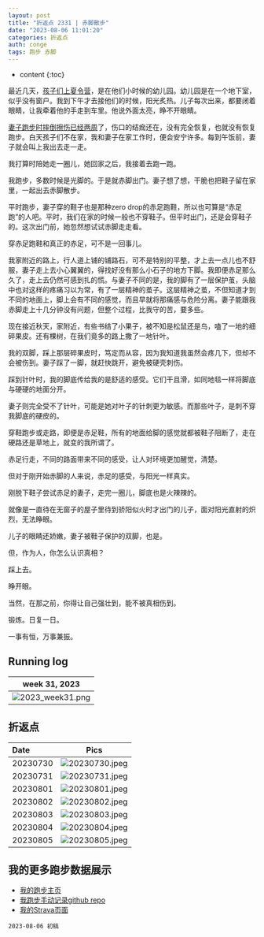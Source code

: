 ```yaml
---
layout: post
title: "折返点 2331 | 赤脚散步"
date: "2023-08-06 11:01:20"
categories: 折返点
auth: conge
tags: 跑步 赤脚
---
```

* content
{:toc}

最近几天，[孩子们上夏令营](https://conge.livingwithfcs.org/2023/08/03/NewDaddy-summer_camps/)，是在他们小时候的幼儿园。幼儿园是在一个地下室，似乎没有窗户。我到下午才去接他们的时候，阳光炙热。儿子每次出来，都要闭着眼睛，让我牵着他的手走到车里。他说外面太亮，睁不开眼睛。





[妻子跑步时摔倒擦伤已经两周](https://conge.livingwithfcs.org/2023/08/01/ReturnPoint-injury/)了，伤口的结痂还在，没有完全恢复，也就没有恢复跑步。白天孩子们不在家，我和妻子在家工作时，便会安宁许多。每到午饭前，妻子就会叫上我出去走一走。

我打算时陪她走一圈儿，她回家之后，我接着去跑一跑。

我跑步，多数时候是光脚的。于是就赤脚出门。妻子想了想，干脆也把鞋子留在家里，一起出去赤脚散步。

平时跑步，妻子穿的鞋子也是那种zero drop的赤足跑鞋，所以也可算是“赤足跑”的人吧。平时，我们在家的时候一般也不穿鞋子。但平时出门，还是会穿鞋子的。这次出门前，她忽然想试试赤脚走走看。

穿赤足跑鞋和真正的赤足，可不是一回事儿。

我家附近的路上，行人道上铺的铺路石，可不是特别的平整，才上去一点儿也不舒服，妻子走上去小心翼翼的，得找好没有那么小石子的地方下脚。我即便赤足那么久了，走上去仍然可感到扎的慌。与妻子不同的是，我的脚有了一层保护茧，头脑中也对这样的疼痛习以为常，有了一层精神的茧子。这层精神之茧，不但知道才到不同的地面上，脚上会有不同的感觉，而且早就将那痛感与危险分离。妻子能跟我赤脚走上十几分钟没有问题，但整个过程，比我守的苦，要多些。

现在接近秋天，家附近，有些书结了小果子，被不知是松鼠还是鸟，嗑了一地的细碎果皮。还有棵树，在我们竟多的路上撒了一地针叶。

我的双脚，踩上那层碎果皮时，笃定而从容，因为我知道我虽然会疼几下，但却不会被伤到。妻子踩了一脚，就赶快跳开，避免被硬壳刺伤。

踩到针叶时，我的脚底传给我的是舒适的感受。它们干且滑，如同地毯一样将脚底与硬硬的地面分开。

妻子则完全受不了针叶，可能是她对叶子的针刺更为敏感。而那些叶子，是刺不穿我脚底的硬皮的。

穿鞋跑步或走路，即便是赤足鞋，所有的地面给脚的感觉就都被鞋子阻断了，走在硬路还是草地上，就变的我所谓了。

赤足行走，不同的路面带来不同的感受，让人对环境更加醒觉，清楚。

但对于刚开始赤脚的人来说，赤足的感受，与阳光一样真实。

刚脱下鞋子尝试赤足的妻子，走完一圈儿，脚底也是火辣辣的。

就像是一直待在无窗子的屋子里待到骄阳似火时才出门的儿子，面对阳光直射的炽烈，无法睁眼。

儿子的眼睛还娇嫩，妻子被鞋子保护的双脚，也是。

但，作为人，你怎么认识真相？

踩上去。

睁开眼。

当然，在那之前，你得让自己强壮到，能不被真相伤到。

锻炼。日复一日。

一事有恒，万事兼振。

## Running log

|                             week 31, 2023                              |
| :--------------------------------------------------------------------: |
| ![2023_week31.png](https://s2.loli.net/2023/08/07/MPe97LaA8CgOoGR.png) |

## 折返点

| Date     |                                Pics                                  |
| :------- | :------------------------------------------------------------------: |
| 20230730 | ![20230730.jpeg](https://s2.loli.net/2023/08/07/2u7ZacoQ1Hli3wA.jpg) |
| 20230731 | ![20230731.jpeg](https://s2.loli.net/2023/08/07/cJ4gUZMtADypukF.jpg) |
| 20230801 | ![20230801.jpeg](https://s2.loli.net/2023/08/07/nOFXrDmLTjcUSpE.jpg) |
| 20230802 | ![20230802.jpeg](https://s2.loli.net/2023/08/07/bKjJNyhVSocQ6YA.jpg) |
| 20230803 | ![20230803.jpeg](https://s2.loli.net/2023/08/07/tqFHPBiv9GUoDxy.jpg) |
| 20230804 | ![20230804.jpeg](https://s2.loli.net/2023/08/07/IvOje4SMLCbu5Jp.jpg) |
| 20230805 | ![20230805.jpeg](https://s2.loli.net/2023/08/07/Au54SzYXtkl3cIy.jpg) |


## 我的更多跑步数据展示

* [我的跑步主页](https://conge.livingwithfcs.org/running_page/)
* [我跑步手动记录github repo](https://github.com/conge/RunningStreak)
* [我的Strava页面](https://www.strava.com/athletes/57680242)

```
2023-08-06 初稿
```

